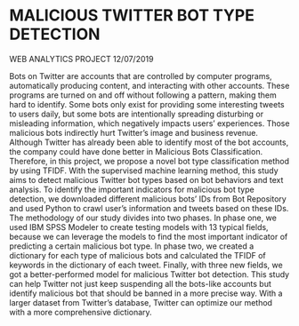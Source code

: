 # MALICIOUS TWITTER BOT TYPE DETECTION
WEB ANALYTICS PROJECT
12/07/2019

Bots on Twitter are accounts that are controlled by computer programs, automatically producing content, and interacting with other accounts. These programs are turned on and off without following a pattern, making them hard to identify. Some bots only exist for providing some interesting tweets to users daily, but some bots are intentionally spreading disturbing or misleading information, which negatively impacts users’ experiences. Those malicious bots indirectly hurt Twitter’s image and business revenue.
Although Twitter has already been able to identify most of the bot accounts, the company could have done better in Malicious Bots Classification. Therefore, in this project, we propose a novel bot type classification method by using TFIDF. 
With the supervised machine learning method, this study aims to detect malicious Twitter bot types based on bot behaviors and text analysis. To identify the important indicators for malicious bot type detection, we downloaded different malicious bots’ IDs from Bot Repository and used Python to crawl user’s information and tweets based on these IDs. 
The methodology of our study divides into two phases. In phase one, we used IBM SPSS Modeler to create testing models with 13 typical fields, because we can leverage the models to find the most important indicator of predicting a certain malicious bot type. In phase two, we created a dictionary for each type of malicious bots and calculated the TFIDF of keywords in the dictionary of each tweet. Finally, with three new fields, we got a better-performed model for malicious Twitter bot detection. 
This study can help Twitter not just keep suspending all the bots-like accounts but identify malicious bot that should be banned in a more precise way. With a larger dataset from Twitter’s database, Twitter can optimize our method with a more comprehensive dictionary.
